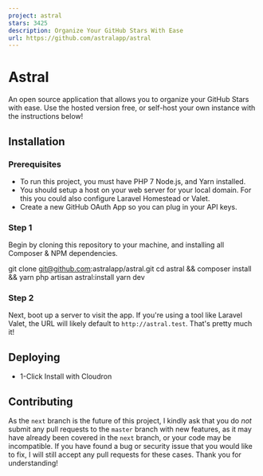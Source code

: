 ```yaml
---
project: astral
stars: 3425
description: Organize Your GitHub Stars With Ease
url: https://github.com/astralapp/astral
---
```


Astral
======

An open source application that allows you to organize your GitHub Stars with ease. Use the hosted version free, or self-host your own instance with the instructions below!

Installation
------------

### Prerequisites

-   To run this project, you must have PHP 7 Node.js, and Yarn installed.
-   You should setup a host on your web server for your local domain. For this you could also configure Laravel Homestead or Valet.
-   Create a new GitHub OAuth App so you can plug in your API keys.

### Step 1

Begin by cloning this repository to your machine, and installing all Composer & NPM dependencies.

git clone git@github.com:astralapp/astral.git
cd astral && composer install && yarn
php artisan astral:install
yarn dev

### Step 2

Next, boot up a server to visit the app. If you're using a tool like Laravel Valet, the URL will likely default to `http://astral.test`. That's pretty much it!

Deploying
---------

-   1-Click Install with Cloudron

Contributing
------------

As the `next` branch is the future of this project, I kindly ask that you do _not_ submit any pull requests to the `master` branch with new features, as it may have already been covered in the `next` branch, or your code may be incompatible. If you have found a bug or security issue that you would like to fix, I will still accept any pull requests for these cases. Thank you for understanding!
